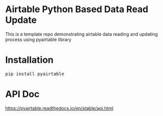 # Airtable Python Based Data Read Update
This is a template repo demonstrating airtable data reading and updating process using pyairtable library

# Installation
<pre>pip install pyairtable</pre>

# API Doc
https://pyairtable.readthedocs.io/en/stable/api.html
